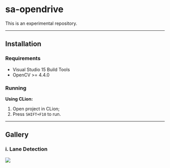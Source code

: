 # sa-opendrive
This is an experimental repository.

---

## Installation
### Requirements
- Visual Studio 15 Build Tools
- OpenCV >= 4.4.0

### Running
**Using CLion:**
1. Open project in CLion;
2. Press `SHIFT+F10` to run.

---

## Gallery
### i. Lane Detection
![](https://i.imgur.com/rURoL9W.jpg)